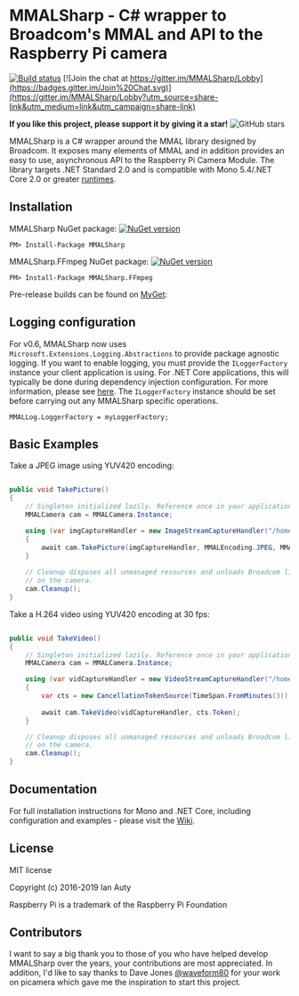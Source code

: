 # MMALSharp - C# wrapper to Broadcom's MMAL and API to the Raspberry Pi camera 

[![Build status](https://ci.appveyor.com/api/projects/status/r3o4bqxektnulw7l?svg=true)](https://ci.appveyor.com/project/techyian/mmalsharp) 
[![Join the chat at https://gitter.im/MMALSharp/Lobby](https://badges.gitter.im/Join%20Chat.svg)](https://gitter.im/MMALSharp/Lobby?utm_source=share-link&utm_medium=link&utm_campaign=share-link)

**If you like this project, please support it by giving it a star!** 
![GitHub stars](https://img.shields.io/github/stars/techyian/MMALSharp.svg?style=popout)

MMALSharp is a C# wrapper around the MMAL library designed by Broadcom. It exposes many elements of MMAL and in addition provides an easy to use, asynchronous API to the Raspberry Pi Camera Module. The library targets .NET Standard 2.0 and is compatible with Mono 5.4/.NET Core 2.0 or greater [runtimes](https://docs.microsoft.com/en-us/dotnet/standard/net-standard).


## Installation

MMALSharp NuGet package:
[![NuGet version](https://badge.fury.io/nu/MMALSharp.svg)](https://badge.fury.io/nu/MMALSharp)

```
PM> Install-Package MMALSharp
```

MMALSharp.FFmpeg NuGet package:
[![NuGet version](https://badge.fury.io/nu/MMALSharp.FFmpeg.svg)](https://badge.fury.io/nu/MMALSharp.FFmpeg)

```
PM> Install-Package MMALSharp.FFmpeg
```

Pre-release builds can be found on [MyGet](https://www.myget.org/gallery/mmalsharp):

## Logging configuration

For v0.6, MMALSharp now uses `Microsoft.Extensions.Logging.Abstractions` to provide package agnostic logging. If you want to enable logging, you must provide the `ILoggerFactory` 
instance your client application is using. For .NET Core applications, this will typically be done during dependency injection configuration. For more information, please
see [here](https://docs.microsoft.com/en-us/aspnet/core/fundamentals/logging/?view=aspnetcore-3.1). The `ILoggerFactory` instance should be set before carrying out any MMALSharp
specific operations.

`MMALLog.LoggerFactory = myLoggerFactory;`

## Basic Examples

Take a JPEG image using YUV420 encoding:

```csharp

public void TakePicture()
{
    // Singleton initialized lazily. Reference once in your application.
    MMALCamera cam = MMALCamera.Instance;

    using (var imgCaptureHandler = new ImageStreamCaptureHandler("/home/pi/images/", "jpg"))        
    {            
        await cam.TakePicture(imgCaptureHandler, MMALEncoding.JPEG, MMALEncoding.I420);
    }
    
    // Cleanup disposes all unmanaged resources and unloads Broadcom library. To be called when no more processing is to be done
    // on the camera.
    cam.Cleanup();
}

```

Take a H.264 video using YUV420 encoding at 30 fps:

```csharp

public void TakeVideo()
{
    // Singleton initialized lazily. Reference once in your application.
    MMALCamera cam = MMALCamera.Instance;

    using (var vidCaptureHandler = new VideoStreamCaptureHandler("/home/pi/videos/", "avi"))        
    {    
        var cts = new CancellationTokenSource(TimeSpan.FromMinutes(3));
                
        await cam.TakeVideo(vidCaptureHandler, cts.Token);
    }   

    // Cleanup disposes all unmanaged resources and unloads Broadcom library. To be called when no more processing is to be done
    // on the camera.
    cam.Cleanup();
}

```


## Documentation

For full installation instructions for Mono and .NET Core, including configuration and examples - please visit the [Wiki](https://github.com/techyian/MMALSharp/wiki).


## License

MIT license 

Copyright (c) 2016-2019 Ian Auty

Raspberry Pi is a trademark of the Raspberry Pi Foundation

## Contributors

I want to say a big thank you to those of you who have helped develop MMALSharp over the years, your contributions are most appreciated. In addition, I'd like to say thanks to Dave Jones [@waveform80](https://github.com/waveform80) for your work on picamera which gave me the inspiration to start this project.